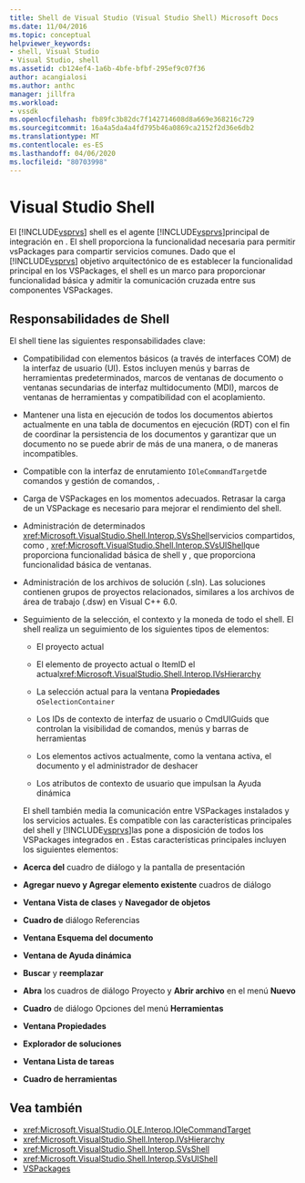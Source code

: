 ```yaml
---
title: Shell de Visual Studio (Visual Studio Shell) Microsoft Docs
ms.date: 11/04/2016
ms.topic: conceptual
helpviewer_keywords:
- shell, Visual Studio
- Visual Studio, shell
ms.assetid: cb124ef4-1a6b-4bfe-bfbf-295ef9c07f36
author: acangialosi
ms.author: anthc
manager: jillfra
ms.workload:
- vssdk
ms.openlocfilehash: fb89fc3b82dc7f142714608d8a669e368216c729
ms.sourcegitcommit: 16a4a5da4a4fd795b46a0869ca2152f2d36e6db2
ms.translationtype: MT
ms.contentlocale: es-ES
ms.lasthandoff: 04/06/2020
ms.locfileid: "80703998"
---
```

# <a name="visual-studio-shell"></a>Visual Studio Shell
El [!INCLUDE[vsprvs](../../code-quality/includes/vsprvs_md.md)] shell es el agente [!INCLUDE[vsprvs](../../code-quality/includes/vsprvs_md.md)]principal de integración en . El shell proporciona la funcionalidad necesaria para permitir vsPackages para compartir servicios comunes. Dado que el [!INCLUDE[vsprvs](../../code-quality/includes/vsprvs_md.md)] objetivo arquitectónico de es establecer la funcionalidad principal en los VSPackages, el shell es un marco para proporcionar funcionalidad básica y admitir la comunicación cruzada entre sus componentes VSPackages.

## <a name="shell-responsibilities"></a>Responsabilidades de Shell
 El shell tiene las siguientes responsabilidades clave:

- Compatibilidad con elementos básicos (a través de interfaces COM) de la interfaz de usuario (UI). Estos incluyen menús y barras de herramientas predeterminados, marcos de ventanas de documento o ventanas secundarias de interfaz multidocumento (MDI), marcos de ventanas de herramientas y compatibilidad con el acoplamiento.

- Mantener una lista en ejecución de todos los documentos abiertos actualmente en una tabla de documentos en ejecución (RDT) con el fin de coordinar la persistencia de los documentos y garantizar que un documento no se puede abrir de más de una manera, o de maneras incompatibles.

- Compatible con la interfaz de enrutamiento `IOleCommandTarget`de comandos y gestión de comandos, .

- Carga de VSPackages en los momentos adecuados. Retrasar la carga de un VSPackage es necesario para mejorar el rendimiento del shell.

- Administración de determinados <xref:Microsoft.VisualStudio.Shell.Interop.SVsShell>servicios compartidos, como , <xref:Microsoft.VisualStudio.Shell.Interop.SVsUIShell>que proporciona funcionalidad básica de shell y , que proporciona funcionalidad básica de ventanas.

- Administración de los archivos de solución (.sln). Las soluciones contienen grupos de proyectos relacionados, similares a los archivos de área de trabajo (.dsw) en Visual C++ 6.0.

- Seguimiento de la selección, el contexto y la moneda de todo el shell. El shell realiza un seguimiento de los siguientes tipos de elementos:

  - El proyecto actual

  - El elemento de proyecto actual o ItemID el actual<xref:Microsoft.VisualStudio.Shell.Interop.IVsHierarchy>

  - La selección actual para la ventana **Propiedades** o`SelectionContainer`

  - Los IDs de contexto de interfaz de usuario o CmdUIGuids que controlan la visibilidad de comandos, menús y barras de herramientas

  - Los elementos activos actualmente, como la ventana activa, el documento y el administrador de deshacer

  - Los atributos de contexto de usuario que impulsan la Ayuda dinámica

  El shell también media la comunicación entre VSPackages instalados y los servicios actuales. Es compatible con las características principales del shell y [!INCLUDE[vsprvs](../../code-quality/includes/vsprvs_md.md)]las pone a disposición de todos los VSPackages integrados en . Estas características principales incluyen los siguientes elementos:

- **Acerca del** cuadro de diálogo y la pantalla de presentación

- **Agregar nuevo y Agregar elemento existente** cuadros de diálogo

- **Ventana Vista de clases** y **Navegador de objetos**

- **Cuadro de** diálogo Referencias

- **Ventana Esquema del documento**

- **Ventana de Ayuda dinámica**

- **Buscar** y **reemplazar**

- **Abra** los cuadros de diálogo Proyecto y **Abrir archivo** en el menú **Nuevo**

- **Cuadro** de diálogo Opciones del menú **Herramientas**

- **Ventana Propiedades**

- **Explorador de soluciones**

- **Ventana Lista de tareas**

- **Cuadro de herramientas**

## <a name="see-also"></a>Vea también
- <xref:Microsoft.VisualStudio.OLE.Interop.IOleCommandTarget>
- <xref:Microsoft.VisualStudio.Shell.Interop.IVsHierarchy>
- <xref:Microsoft.VisualStudio.Shell.Interop.SVsShell>
- <xref:Microsoft.VisualStudio.Shell.Interop.SVsUIShell>
- [VSPackages](../../extensibility/internals/vspackages.md)
